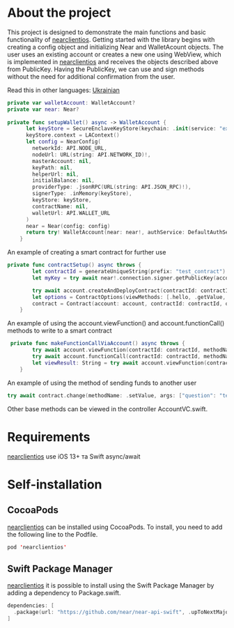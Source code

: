# About the project
This project is designed to demonstrate the main functions and basic functionality of [nearclientios](https://github.com/near/near-api-swift).
Getting started with the library begins with creating a config object and initializing Near and WalletAcount objects.
The user uses an existing account or creates a new one using WebView, which is implemented in [nearclientios](https://github.com/near/near-api-swift) and receives the objects described above from PublicKey.
Having the PublicKey, we can use and sign methods without the need for additional confirmation from the user.

Read this in other languages: [Ukrainian](https://github.com/LyubomyrBurday/near_basic/blob/main/README.md)

```swift
private var walletAccount: WalletAccount?
private var near: Near?
  
private func setupWallet() async -> WalletAccount {
      let keyStore = SecureEnclaveKeyStore(keychain: .init(service: "example.keystore"))
      keyStore.context = LAContext()
      let config = NearConfig(
        networkId: API.NODE_URL,
        nodeUrl: URL(string: API.NETWORK_ID)!,
        masterAccount: nil,
        keyPath: nil,
        helperUrl: nil,
        initialBalance: nil,
        providerType: .jsonRPC(URL(string: API.JSON_RPC)!),
        signerType: .inMemory(keyStore),
        keyStore: keyStore,
        contractName: nil,
        walletUrl: API.WALLET_URL
      )
      near = Near(config: config)
      return try! WalletAccount(near: near!, authService: DefaultAuthService.shared)
    }
```
An example of creating a smart contract for further use
```swift
private func contractSetup() async throws {
        let contractId = generateUniqueString(prefix: "test_contract")
        let myKey = try await near!.connection.signer.getPublicKey(accountId: account.accountId, networkId: account.connection.networkId)

        try await account.createAndDeployContract(contractId: contractId, publicKey: myKey, data: Wasm().data.bytes, amount: AMOUNT_FOR_TESTING)
        let options = ContractOptions(viewMethods: [.hello, .getValue, .getAllKeys, .returnHiWithLogs], changeMethods: [.setValue, .generateLogs, .triggerAssert, .testSetRemove], sender: nil)
        contract = Contract(account: account, contractId: contractId, options: options)
    }
```
An example of using the account.viewFunction() and account.functionCall() methods to write to a smart contract
```swift
 private func makeFunctionCallViaAccount() async throws {
        try await account.viewFunction(contractId: contractId, methodName: .hello, args: ["name": "trex"])
        try await account.functionCall(contractId: contractId, methodName: .setValue, args: ["value": generateUniqueString(prefix: "iPhone 14")], amount: 1)
        let viewResult: String = try await account.viewFunction(contractId: contractId, methodName: .getValue, args: [:])
    }
```
An example of using the method of sending funds to another user
```swift
try await contract.change(methodName: .setValue, args: ["question": "test.testnet" ,"value": answerTextField.text!], amount: convertToYoctoNears(nears: 1))
```
Other base methods can be viewed in the controller AccountVC.swift.

# Requirements
[nearclientios](https://github.com/near/near-api-swift) use iOS 13+ та Swift async/await

# Self-installation
## CocoaPods
[nearclientios](https://github.com/near/near-api-swift) can be installed using CocoaPods. To install, you need to add the following line to the Podfile.
```swift
pod 'nearclientios'
```
## Swift Package Manager
[nearclientios](https://github.com/near/near-api-swift) it is possible to install using the Swift Package Manager by adding a dependency to Package.swift.
```swift
dependencies: [
  .package(url: "https://github.com/near/near-api-swift", .upToNextMajor(from: "1.0.29"))
]
```
